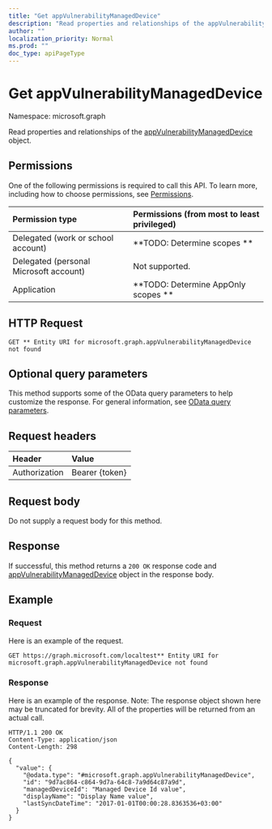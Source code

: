 ```yaml
---
title: "Get appVulnerabilityManagedDevice"
description: "Read properties and relationships of the appVulnerabilityManagedDevice object."
author: ""
localization_priority: Normal
ms.prod: ""
doc_type: apiPageType
---
```


# Get appVulnerabilityManagedDevice

Namespace: microsoft.graph

Read properties and relationships of the [appVulnerabilityManagedDevice](../resources/appvulnerabilitymanageddevice.md) object.

## Permissions
One of the following permissions is required to call this API. To learn more, including how to choose permissions, see [Permissions](/concepts/permissions-reference.md).

|Permission type|Permissions (from most to least privileged)|
|:---|:---|
|Delegated (work or school account)|**TODO: Determine scopes **|
|Delegated (personal Microsoft account)|Not supported.|
|Application|**TODO: Determine AppOnly scopes **|

## HTTP Request
<!-- {
  "blockType": "ignored"
}
-->
``` http
GET ** Entity URI for microsoft.graph.appVulnerabilityManagedDevice not found
```

## Optional query parameters
This method supports some of the OData query parameters to help customize the response. For general information, see [OData query parameters](/graph/query-parameters).

## Request headers
|Header|Value|
|:---|:---|
|Authorization|Bearer {token}|

## Request body
Do not supply a request body for this method.

## Response
If successful, this method returns a `200 OK` response code and [appVulnerabilityManagedDevice](../resources/appvulnerabilitymanageddevice.md) object in the response body.

## Example

### Request
Here is an example of the request.
<!-- {
  "blockType": "request",
  "name": "get_appvulnerabilitymanageddevice"
}
-->
``` http
GET https://graph.microsoft.com/localtest** Entity URI for microsoft.graph.appVulnerabilityManagedDevice not found
```

### Response
Here is an example of the response. Note: The response object shown here may be truncated for brevity. All of the properties will be returned from an actual call.
<!-- {
  "blockType": "response",
  "truncated": true,
  "@odata.type": "microsoft.graph.appVulnerabilityManagedDevice"
}
-->
``` http
HTTP/1.1 200 OK
Content-Type: application/json
Content-Length: 298

{
  "value": {
    "@odata.type": "#microsoft.graph.appVulnerabilityManagedDevice",
    "id": "9d7ac864-c864-9d7a-64c8-7a9d64c87a9d",
    "managedDeviceId": "Managed Device Id value",
    "displayName": "Display Name value",
    "lastSyncDateTime": "2017-01-01T00:00:28.8363536+03:00"
  }
}
```

